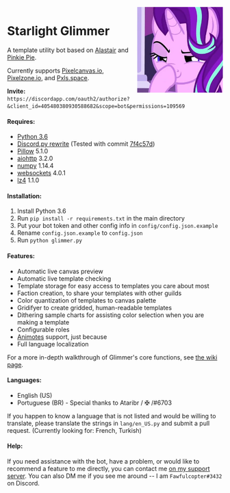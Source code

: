 <img align="right" width="200" height="200" src="avatar.jpg">

# Starlight Glimmer
A template utility bot based on [Alastair](Make-Alastair-Great-Again) and [Pinkie Pie](https://pastebin.com/Tg1p5AnW).

Currently supports [Pixelcanvas.io](http://pixelcanvas.io/), [Pixelzone.io](http://pixelzone.io/), and [Pxls.space](http://pxls.space/).

**Invite:** `https://discordapp.com/oauth2/authorize?&client_id=405480380930588682&scope=bot&permissions=109569`

#### Requires:
- [Python 3.6](https://www.python.org/downloads/release/python-365/)
- [Discord.py rewrite](https://github.com/Rapptz/discord.py/tree/rewrite) (Tested with commit [7f4c57d](https://github.com/Rapptz/discord.py/tree/7f4c57dd5ad20b7fa10aea485f674a4bc24b9547))
- [Pillow](https://pillow.readthedocs.io/en/latest/installation.html) 5.1.0
- [aiohttp](https://aiohttp.readthedocs.io/en/stable/) 3.2.0
- [numpy](https://www.scipy.org/scipylib/download.html) 1.14.4
- [websockets](https://pypi.org/project/websockets/) 4.0.1
- [lz4](https://github.com/python-lz4/python-lz4) 1.1.0

#### Installation:
1. Install Python 3.6
2. Run `pip install -r requirements.txt` in the main directory
3. Put your bot token and other config info in `config/config.json.example`
3. Rename `config.json.example` to `config.json`
4. Run `python glimmer.py`

#### Features:
- Automatic live canvas preview
- Automatic live template checking
- Template storage for easy access to templates you care about most
- Faction creation, to share your templates with other guilds
- Color quantization of templates to canvas palette
- Gridifyer to create gridded, human-readable templates
- Dithering sample charts for assisting color selection when you are making a template
- Configurable roles
- [Animotes](https://github.com/ev1l0rd/animotes) support, just because
- Full language localization

For a more in-depth walkthrough of Glimmer's core functions, see [the wiki page](https://github.com/DiamondIceNS/StarlightGlimmer/wiki).

#### Languages:
- English (US)
- Portuguese (BR) - Special thanks to Ataribr / ✠ /#6703

If you happen to know a language that is not listed and would be willing to translate, please translate the strings in `lang/en_US.py` and submit a pull request.
(Currently looking for: French, Turkish)

#### Help:
If you need assistance with the bot, have a problem, or would like to recommend a feature to me directly, you can contact me [on my support server](https://discord.gg/UtyJx2x). You can also DM me if you see me around -- I am `Fawfulcopter#3432` on Discord.

[avatar]: avatar.jpg